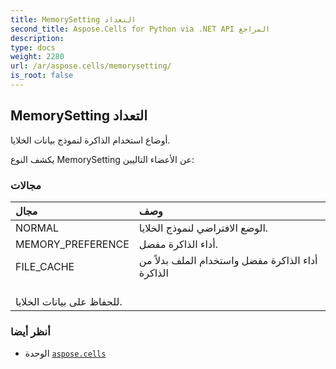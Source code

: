 ```yaml
---
title: MemorySetting التعداد
second_title: Aspose.Cells for Python via .NET API المراجع
description:
type: docs
weight: 2280
url: /ar/aspose.cells/memorysetting/
is_root: false
---
```

##  MemorySetting التعداد
أوضاع استخدام الذاكرة لنموذج بيانات الخلايا.



يكشف النوع MemorySetting عن الأعضاء التاليين:

###  مجالات
| مجال| وصف|
| :- | :- |
| NORMAL | الوضع الافتراضي لنموذج الخلايا.|
| MEMORY_PREFERENCE | أداء الذاكرة مفضل.|
| FILE_CACHE | أداء الذاكرة مفضل واستخدام الملف بدلاً من الذاكرة<br/> للحفاظ على بيانات الخلايا.|



###  أنظر أيضا
* الوحدة [`aspose.cells`](..)
